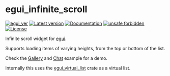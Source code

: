 # egui_infinite_scroll

[![egui_ver](https://img.shields.io/badge/egui-0.30.0-blue)](https://github.com/emilk/egui)
[![Latest version](https://img.shields.io/crates/v/egui_infinite_scroll.svg)](https://crates.io/crates/egui_infinite_scroll)
[![Documentation](https://docs.rs/egui_infinite_scroll/badge.svg)](https://docs.rs/egui_infinite_scroll)
[![unsafe forbidden](https://img.shields.io/badge/unsafe-forbidden-success.svg)](https://github.com/rust-secure-code/safety-dance/)
[![License](https://img.shields.io/crates/l/egui_infinite_scroll.svg)](https://crates.io/crates/egui_infinite_scroll)



[content]:<>


Infinite scroll widget for [egui](https://github.com/emilk/egui).

Supports loading items of varying heights, from the top or bottom of the list.

Check the [Gallery](https://lucasmerlin.github.io/hello_egui/#/example/gallery)
and [Chat](https://lucasmerlin.github.io/hello_egui/#/example/chat) example for a demo.

Internally this uses the [egui_virtual_list](https://crates.io/crates/egui_virtual_list) crate as a virtual list.

